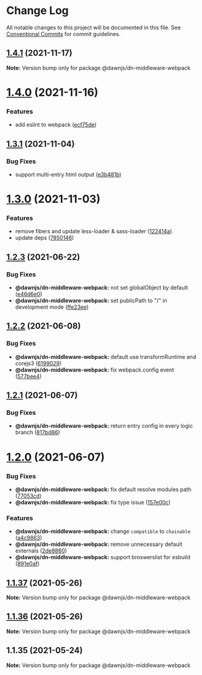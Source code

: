 # Change Log

All notable changes to this project will be documented in this file.
See [Conventional Commits](https://conventionalcommits.org) for commit guidelines.

## [1.4.1](https://github.com/alibaba/dawn/compare/@dawnjs/dn-middleware-webpack@1.4.0...@dawnjs/dn-middleware-webpack@1.4.1) (2021-11-17)

**Note:** Version bump only for package @dawnjs/dn-middleware-webpack

# [1.4.0](https://github.com/alibaba/dawn/compare/@dawnjs/dn-middleware-webpack@1.3.1...@dawnjs/dn-middleware-webpack@1.4.0) (2021-11-16)

### Features

- add eslint to webpack ([ecf75de](https://github.com/alibaba/dawn/commit/ecf75de199460498311b1be355818a8d86c50a4e))

## [1.3.1](https://github.com/alibaba/dawn/compare/@dawnjs/dn-middleware-webpack@1.3.0...@dawnjs/dn-middleware-webpack@1.3.1) (2021-11-04)

### Bug Fixes

- support multi-entry html output ([e3b481b](https://github.com/alibaba/dawn/commit/e3b481bcfd177ec26f52a5f0b26bd1253bf412de))

# [1.3.0](https://github.com/alibaba/dawn/compare/@dawnjs/dn-middleware-webpack@1.2.3...@dawnjs/dn-middleware-webpack@1.3.0) (2021-11-03)

### Features

- remove fibers and update less-loader & sass-loader ([122414a](https://github.com/alibaba/dawn/commit/122414aed29095e1fcc4ec016cfb32b2c6637f5f))
- update deps ([7850146](https://github.com/alibaba/dawn/commit/7850146b339a87ce345b4e917186d1eae43b20b1))

## [1.2.3](https://github.com/alibaba/dawn/compare/@dawnjs/dn-middleware-webpack@1.2.2...@dawnjs/dn-middleware-webpack@1.2.3) (2021-06-22)

### Bug Fixes

- **@dawnjs/dn-middleware-webpack:** not set globalObject by default ([e46d6e0](https://github.com/alibaba/dawn/commit/e46d6e09a02ad4215cf9403198351016443eefd4))
- **@dawnjs/dn-middleware-webpack:** set publicPath to "/" in development mode ([ffe23ee](https://github.com/alibaba/dawn/commit/ffe23eeba4d19c76bc2e70d9ca878a8f1b0255cf))

## [1.2.2](https://github.com/alibaba/dawn/compare/@dawnjs/dn-middleware-webpack@1.2.1...@dawnjs/dn-middleware-webpack@1.2.2) (2021-06-08)

### Bug Fixes

- **@dawnjs/dn-middleware-webpack:** default use transformRuntime and corejs3 ([6199029](https://github.com/alibaba/dawn/commit/61990290319c2f102b192eac4d9af6170b6c24fe))
- **@dawnjs/dn-middleware-webpack:** fix webpack.config event ([577bee4](https://github.com/alibaba/dawn/commit/577bee421a8f5195a3d8061bd35febc1e7f291a3))

## [1.2.1](https://github.com/alibaba/dawn/compare/@dawnjs/dn-middleware-webpack@1.2.0...@dawnjs/dn-middleware-webpack@1.2.1) (2021-06-07)

### Bug Fixes

- **@dawnjs/dn-middleware-webpack:** return entry config in every logic branch ([817bd86](https://github.com/alibaba/dawn/commit/817bd86c634a96352577026ca62ad2b1f9959a61))

# [1.2.0](https://github.com/alibaba/dawn/compare/@dawnjs/dn-middleware-webpack@1.1.37...@dawnjs/dn-middleware-webpack@1.2.0) (2021-06-07)

### Bug Fixes

- **@dawnjs/dn-middleware-webpack:** fix default resolve modules path ([77053cd](https://github.com/alibaba/dawn/commit/77053cdcb6e5ba9aa3ccdb46728351df40554c9f))
- **@dawnjs/dn-middleware-webpack:** fix type issue ([157e00c](https://github.com/alibaba/dawn/commit/157e00cd1ee4f03b6593af753a4a83a9652d334a))

### Features

- **@dawnjs/dn-middleware-webpack:** change `compatible` to `chainable` ([a4c9863](https://github.com/alibaba/dawn/commit/a4c986353c9715e51a12ef020f727d07c967d086))
- **@dawnjs/dn-middleware-webpack:** remove unnecessary default externals ([2de8860](https://github.com/alibaba/dawn/commit/2de886081e03eca0667525736f0141dabc97b65e))
- **@dawnjs/dn-middleware-webpack:** support broswerslist for esbuild ([891e0af](https://github.com/alibaba/dawn/commit/891e0af7268860097eec5a13e1ff51ac99f4f5eb))

## [1.1.37](https://github.com/alibaba/dawn/compare/@dawnjs/dn-middleware-webpack@1.1.36...@dawnjs/dn-middleware-webpack@1.1.37) (2021-05-26)

**Note:** Version bump only for package @dawnjs/dn-middleware-webpack

## [1.1.36](https://github.com/alibaba/dawn/compare/@dawnjs/dn-middleware-webpack@1.1.35...@dawnjs/dn-middleware-webpack@1.1.36) (2021-05-26)

**Note:** Version bump only for package @dawnjs/dn-middleware-webpack

## 1.1.35 (2021-05-24)

**Note:** Version bump only for package @dawnjs/dn-middleware-webpack
